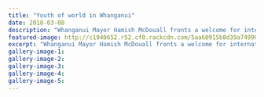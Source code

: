 ```yaml
---
title: "Youth of world in Whanganui"
date: 2018-03-08
description: "Whanganui Mayor Hamish McDouall fronts a welcome for international students..."
featured-image: http://c1940652.r52.cf0.rackcdn.com/5aa60915b8d39a7499000b0d/WU-welcomes-INT-students-chron-8-March.jpg
excerpt: "Whanganui Mayor Hamish McDouall fronts a welcome for international students."
gallery-image-1: 
gallery-image-2: 
gallery-image-3: 
gallery-image-4: 
gallery-image-5: 
---
```

